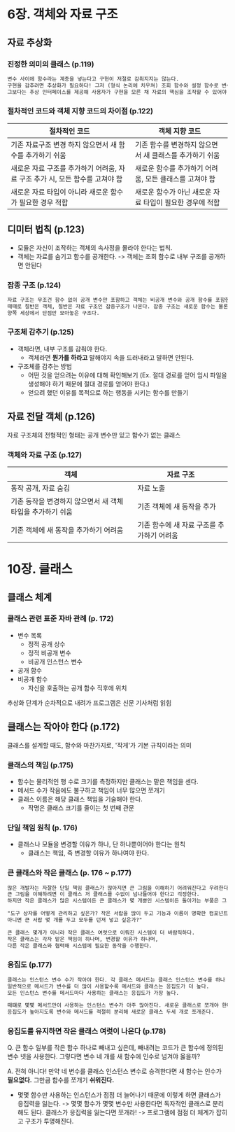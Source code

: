 # 6장. 객체와 자료 구조

## 자료 추상화

### 진정한 의미의 클래스 (p.119)

```md
변수 사이에 함수라는 계층을 넣는다고 구현이 저절로 감춰지지는 않는다.
구현을 감추려면 추상화가 필요하다! 그저 (형식 논리에 치우쳐) 조회 함수와 설정 함수로 변수를 다룬다고 클래스가 되지는 않는다.
그보다는 추상 인터페이스를 제공해 사용자가 구현을 모른 채 자료의 핵심을 조작할 수 있어야 진정한 의미의 클래스다.
```

### 절차적인 코드와 객체 지향 코드의 차이점 (p.122)

|절차적인 코드|객체 지향 코드|
|------|---|
|기존 자료구조 변경 하지 않으면서 새 함수를 추가하기 쉬움|기존 함수를 변경하지 않으면서 새 클래스를 추가하기 쉬움|
|새로운 자료 구조를 추가하기 어려움, 자료 구조 추가 시, 모든 함수를 고쳐야 함|새로운 함수를 추가하기 어려움, 모든 클래스를 고쳐야 함|
|새로운 자료 타입이 아니라 새로운 함수가 필요한 경우 적합|새로운 함수가 아닌 새로운 자료 타입이 필요한 경우에 적합|

## 디미터 법칙 (p.123)

- 모듈은 자신이 조작하는 객체의 속사정을 몰라야 한다는 법칙.
- 객체는 자료를 숨기고 함수를 공개한다.
  -> 객체는 조회 함수로 내부 구조를 공개하면 안된다

### 잡종 구조 (p.124)

```md
자료 구조는 무조건 함수 없이 공개 변수만 포함하고 객체는 비공개 변수와 공개 함수를 포함한다면, 문제는 훨씬 간단하다.
때때로 절반은 객체, 절반은 자료 구조인 잡종구조가 나온다. 잡종 구조는 새로운 함수는 물론이고 새로운 자료 구조도 추가하기 어렵다.
양쪽 세상에서 단점만 모아놓은 구조다.
```

### 구조체 감추기 (p.125)

- 객체라면, 내부 구조를 감춰야 한다.
  - 객체라면 **뭔가를 하라고** 말해야지 속을 드러내라고 말하면 안된다.
- 구조체를 감추는 방법
  - 어떤 것을 얻으려는 이유에 대해 확인해보기
    (Ex. 절대 경로를 얻어 임시 파일을 생성해야 하기 때문에 절대 경로를 얻어야 한다.)
  - 얻으려 했던 이유를 목적으로 하는 행동을 시키는 함수를 만들기

## 자료 전달 객체 (p.126)

자료 구조체의 전형적인 형태는 공개 변수만 있고 함수가 없는 클래스

### 객체와 자료 구조 (p.127)

|객체|자료 구조|
|------|---|
|동작 공개, 자료 숨김|자료 노출|
|기존 동작을 변경하지 않으면서 새 객체 타입을 추가하기 쉬움|기존 객체에 새 동작을 추가|기존 자료 구조에 새 동작을 추가하기 쉬움|
|기존 객체에 새 동작을 추가하기 어려움|기존 함수에 새 자료 구조를 추가하기 어려움|

# 10장. 클래스

## 클래스 체계

### 클래스 관련 표준 자바 관례 (p. 172)

- 변수 목록
  - 정적 공개 상수
  - 정적 비공개 변수
  - 비공개 인스턴스 변수
- 공개 함수
- 비공개 함수
  - 자신을 호출하는 공개 함수 직후에 위치

추상화 단계가 순차적으로 내려가 프로그램은 신문 기사처럼 읽힘

## 클래스는 작아야 한다 (p.172)

클래스를 설계할 때도, 함수와 마찬가지로, '작게'가 기본 규칙이라는 의미

### 클래스의 책임 (p.175)

- 함수는 물리적인 행 수로 크기를 측정하지만 클래스는 맡은 책임을 센다.
- 메서드 수가 작음에도 불구하고 책임이 너무 많으면 쪼개기
- 클래스 이름은 해당 클래스 책임을 기술해야 한다.
  - 작명은 클래스 크기를 줄이는 첫 번째 관문

### 단일 책임 원칙 (p. 176)

- 클래스나 모듈을 변경할 이유가 하나, 단 하나뿐이어야 한다는 원칙
  - 클래스는 책임, 즉 변경할 이유가 하나여야 한다.

### 큰 클래스와 작은 클래스 (p. 176 ~ p.177)

```md
많은 개발자는 자잘한 단일 책임 클래스가 많아지면 큰 그림을 이해하기 어려워진다고 우려한다.
큰 그림을 이해하려면 이 클래스 저 클래스를 수없이 넘나들어야 한다고 걱정한다.
하지만 작은 클래스가 많은 시스템이든 큰 클래스가 몇 개뿐인 시스템이든 돌아가는 부품은 그 수가 비슷하다.

"도구 상자를 어떻게 관리하고 싶은가? 작은 서랍을 많이 두고 기능과 이름이 명확한 컴포넌트를 나눠 넣고 싶은가?
아니면 큰 서랍 몇 개를 두고 모두를 던져 넣고 싶은가?"

큰 클래스 몇개가 아니라 작은 클래스 여럿으로 이뤄진 시스템이 더 바람직하다.
작은 클래스는 각자 맡은 책임이 하나며, 변경할 이유가 하나며,
다른 작은 클래스와 협력해 시스템에 필요한 동작을 수행한다.
```

### 응집도 (p.177)

```md
클래스는 인스턴스 변수 수가 작아야 한다. 각 클래스 메서드는 클래스 인스턴스 변수를 하나 이상 사용해야 한다.
일반적으로 메서드가 변수를 더 많이 사용할수록 메서드와 클래스는 응집도가 더 높다.
모든 인스턴스 변수를 메서드마다 사용하는 클래스는 응집도가 가장 높다.

때떄로 몇몇 메서드만이 사용하는 인스턴스 변수가 아주 많아진다. 새로운 클래스로 쪼개야 한다는 신호다.
응집도가 높아지도록 변수와 메서드를 적절히 분리해 새로운 클래스 두세 개로 쪼개준다.
```

### 응집도를 유지하면 작은 클래스 여럿이 나온다 (p.178)

Q. 큰 함수 일부를 작은 함수 하나로 빼내고 싶은데, 빼내려는 코드가 큰 함수에 정의된 변수 넷을 사용한다.
그렇다면 변수 네 개를 새 함수에 인수로 넘겨야 옳을까?

A. 전혀 아니다! 만약 네 변수를 클래스 인스턴스 변수로 승격한다면 새 함수는 인수가 **필요없다.**
그만큼 함수를 쪼개기 **쉬워진다.**
- 몇몇 함수만 사용하는 인스턴스가 점점 더 늘어나기 때문에 이렇게 하면 클래스가 응집력을 잃는다.
  -> 몇몇 함수가 몇몇 변수만 사용한다면 독자적인 클래스로 분리해도 된다. 클래스가 응집력을 잃는다면 쪼개라!
  -> 프로그램에 점점 더 체계가 잡히고 구조가 투명해진다.